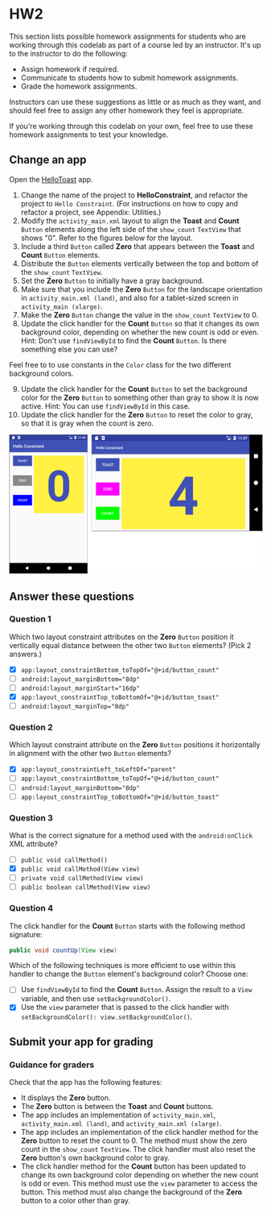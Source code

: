 # HW2
This section lists possible homework assignments for students who are working through this codelab as part of a course led by an instructor. It's up to the instructor to do the following:
- Assign homework if required.
- Communicate to students how to submit homework assignments.
- Grade the homework assignments.

Instructors can use these suggestions as little or as much as they want, and should feel free to assign any other homework they feel is appropriate.

If you're working through this codelab on your own, feel free to use these homework assignments to test your knowledge.

## Change an app
Open the [HelloToast](https://github.com/google-developer-training/android-fundamentals-apps-v2/tree/master/HelloToast) app.
1. Change the name of the project to **HelloConstraint**, and refactor the project to `Hello Constraint`. (For instructions on how to copy and refactor a project, see Appendix: Utilities.)
2. Modify the `activity_main.xml` layout to align the **Toast** and **Count** `Button` elements along the left side of the `show_count` `TextView` that shows "0". Refer to the figures below for the layout.
3. Include a third `Button` called **Zero** that appears between the **Toast** and **Count** `Button` elements.
4. Distribute the `Button` elements vertically between the top and bottom of the `show_count` `TextView`.
5. Set the **Zero** `Button` to initially have a gray background.
6. Make sure that you include the **Zero** `Button` for the landscape orientation in `activity_main.xml (land)`, and also for a tablet-sized screen in `activity_main (xlarge)`.
7. Make the **Zero** `Button` change the value in the `show_count` `TextView` to 0.
8. Update the click handler for the **Count** `Button` so that it changes its own background color, depending on whether the new count is odd or even.
Hint: Don't use `findViewById` to find the **Count** `Button`. Is there something else you can use?

Feel free to to use constants in the `Color` class for the two different background colors.

9. Update the click handler for the **Count** `Button` to set the background color for the **Zero** `Button` to something other than gray to show it is now active. Hint: You can use `findViewById` in this case.
10. Update the click handler for the **Zero** `Button` to reset the color to gray, so that it is gray when the count is zero.

![HelloConstraint_with_Zero_button](00_img/HelloConstraint_with_Zero_button.png)

## Answer these questions
### Question 1
Which two layout constraint attributes on the **Zero** `Button` position it vertically equal distance between the other two `Button` elements? (Pick 2 answers.)
- [X] `app:layout_constraintBottom_toTopOf="@+id/button_count"`
- [ ] `android:layout_marginBottom="8dp"`
- [ ] `android:layout_marginStart="16dp"`
- [X] `app:layout_constraintTop_toBottomOf="@+id/button_toast"`
- [ ] `android:layout_marginTop="8dp"`

### Question 2
Which layout constraint attribute on the **Zero** `Button` positions it horizontally in alignment with the other two `Button` elements?
- [X] `app:layout_constraintLeft_toLeftOf="parent"`
- [ ] `app:layout_constraintBottom_toTopOf="@+id/button_count"`
- [ ] `android:layout_marginBottom="8dp"`
- [ ] `app:layout_constraintTop_toBottomOf="@+id/button_toast"`

### Question 3
What is the correct signature for a method used with the `android:onClick` XML attribute?
- [ ] `public void callMethod()`
- [X] `public void callMethod(View view)`
- [ ] `private void callMethod(View view)`
- [ ] `public boolean callMethod(View view)`

### Question 4
The click handler for the **Count** `Button` starts with the following method signature:
```java
public void countUp(View view)
```
Which of the following techniques is more efficient to use within this handler to change the `Button` element's background color? Choose one:
- [ ] Use `findViewById` to find the **Count** `Button`. Assign the result to a `View` variable, and then use `setBackgroundColor()`.
- [X] Use the `view` parameter that is passed to the click handler with `setBackgroundColor(): view.setBackgroundColor()`.

## Submit your app for grading
### Guidance for graders
Check that the app has the following features:
- It displays the **Zero** button.
- The **Zero** button is between the **Toast** and **Count** buttons.
- The app includes an implementation of `activity_main.xml`, `activity_main.xml (land)`, and `activity_main.xml (xlarge)`.
- The app includes an implementation of the click handler method for the **Zero** button to reset the count to 0. The method must show the zero count in the `show_count` `TextView`. The click handler must also reset the **Zero** button's own background color to gray.
- The click handler method for the **Count** button has been updated to change its own background color depending on whether the new count is odd or even. This method must use the `view` parameter to access the button. This method must also change the background of the **Zero** button to a color other than gray.
